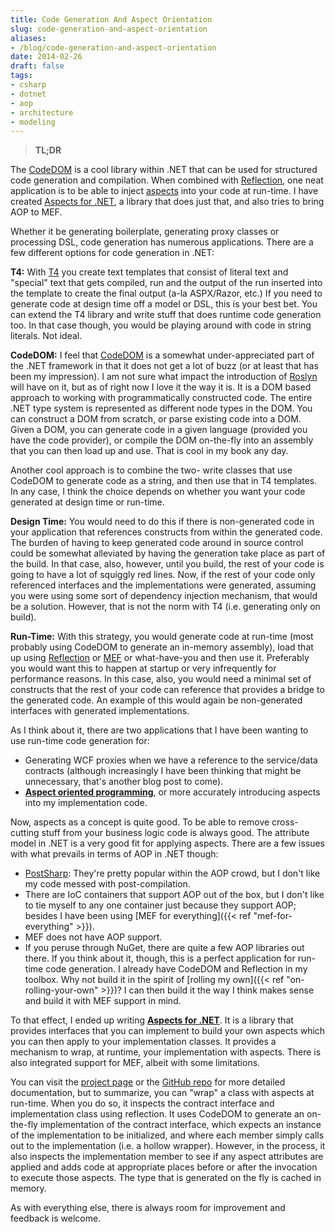 ```yaml
---
title: Code Generation And Aspect Orientation
slug: code-generation-and-aspect-orientation
aliases:
- /blog/code-generation-and-aspect-orientation
date: 2014-02-26
draft: false
tags:
- csharp
- dotnet
- aop
- architecture
- modeling
---
```

> **TL;DR**
> 
The [CodeDOM](http://msdn.microsoft.com/en-us/library/y2k85ax6(v=vs.110).aspx) is a cool library within .NET that can be used for structured code generation and compilation. When combined with [Reflection](http://msdn.microsoft.com/en-us/library/system.reflection(v=vs.110).aspx), one neat application is to be able to inject [aspects](http://en.wikipedia.org/wiki/Aspect-oriented_programming) into your code at run-time. I have created [Aspects for .NET](http://aashishkoirala.github.io/aspects/), a library that does just that, and also tries to bring AOP to MEF.

Whether it be generating boilerplate, generating proxy classes or processing DSL, code generation has numerous applications. There are a few different options for code generation in .NET:

**T4:** With [T4](http://msdn.microsoft.com/en-us/library/bb126445.aspx) you create text templates that consist of literal text and "special" text that gets compiled, run and the output of the run inserted into the template to create the final output (a-la ASPX/Razor, etc.) If you need to generate code at design time off a model or DSL, this is your best bet. You can extend the T4 library and write stuff that does runtime code generation too. In that case though, you would be playing around with code in string literals. Not ideal.

**CodeDOM:** I feel that [CodeDOM](http://msdn.microsoft.com/en-us/library/y2k85ax6(v=vs.110).aspx) is a somewhat under-appreciated part of the .NET framework in that it does not get a lot of buzz (or at least that has been my impression). I am not sure what impact the introduction of [Roslyn](http://msdn.microsoft.com/en-us/vstudio/roslyn.aspx) will have on it, but as of right now I love it the way it is. It is a DOM based approach to working with programmatically constructed code. The entire .NET type system is represented as different node types in the DOM. You can construct a DOM from scratch, or parse existing code into a DOM. Given a DOM, you can generate code in a given language (provided you have the code provider), or compile the DOM on-the-fly into an assembly that you can then load up and use. That is cool in my book any day.

Another cool approach is to combine the two- write classes that use CodeDOM to generate code as a string, and then use that in T4 templates. In any case, I think the choice depends on whether you want your code generated at design time or run-time.

**Design Time:** You would need to do this if there is non-generated code in your application that references constructs from within the generated code. The burden of having to keep generated code around in source control could be somewhat alleviated by having the generation take place as part of the build. In that case, also, however, until you build, the rest of your code is going to have a lot of squiggly red lines. Now, if the rest of your code only referenced interfaces and the implementations were generated, assuming you were using some sort of dependency injection mechanism, that would be a solution. However, that is not the norm with T4 (i.e. generating only on build).

**Run-Time:** With this strategy, you would generate code at run-time (most probably using CodeDOM to generate an in-memory assembly), load that up using [Reflection](http://msdn.microsoft.com/en-us/library/system.reflection(v=vs.110).aspx) or [MEF](http://msdn.microsoft.com/en-us/library/dd460648(v=vs.110).aspx) or what-have-you and then use it. Preferably you would want this to happen at startup or very infrequently for performance reasons. In this case, also, you would need a minimal set of constructs that the rest of your code can reference that provides a bridge to the generated code. An example of this would again be non-generated interfaces with generated implementations.

As I think about it, there are two applications that I have been wanting to use run-time code generation for:

+ Generating WCF proxies when we have a reference to the service/data contracts (although increasingly I have been thinking that might be unnecessary, that's another blog post to come).
+ **[Aspect oriented programming](http://en.wikipedia.org/wiki/Aspect-oriented_programming)**, or more accurately introducing aspects into my implementation code.

Now, aspects as a concept is quite good. To be able to remove cross-cutting stuff from your business logic code is always good. The attribute model in .NET is a very good fit for applying aspects. There are a few issues with what prevails in terms of AOP in .NET though:

+ [PostSharp](http://www.postsharp.net/): They're pretty popular within the AOP crowd, but I don't like my code messed with post-compilation.
+ There are IoC containers that support AOP out of the box, but I don't like to tie myself to any one container just because they support AOP; besides I have been using [MEF for everything]({{< ref "mef-for-everything" >}}).
+ MEF does not have AOP support.
+ If you peruse through NuGet, there are quite a few AOP libraries out there. If you think about it, though, this is a perfect application for run-time code generation. I already have CodeDOM and Reflection in my toolbox. Why not build it in the spirit of [rolling my own]({{< ref "on-rolling-your-own" >}})? I can then build it the way I think makes sense and build it with MEF support in mind.

To that effect, I ended up writing **[Aspects for .NET](http://aashishkoirala.github.io/aspects/)**. It is a library that provides interfaces that you can implement to build your own aspects which you can then apply to your implementation classes. It provides a mechanism to wrap, at runtime, your implementation with aspects. There is also integrated support for MEF, albeit with some limitations.

You can visit the [project page](http://aashishkoirala.github.io/aspects/) or the [GitHub repo](https://github.com/aashishkoirala/aspects) for more detailed documentation, but to summarize, you can "wrap" a class with aspects at run-time. When you do so, it inspects the contract interface and implementation class using reflection. It uses CodeDOM to generate an on-the-fly implementation of the contract interface, which expects an instance of the implementation to be initialized, and where each member simply calls out to the implementation (i.e. a hollow wrapper). However, in the process, it also inspects the implementation member to see if any aspect attributes are applied and adds code at appropriate places before or after the invocation to execute those aspects. The type that is generated on the fly is cached in memory.

As with everything else, there is always room for improvement and feedback is welcome.